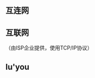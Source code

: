 

## 互连网
## 互联网  
（由ISP企业提供，使用TCP/IP协议）
## lu'you
<!--stackedit_data:
eyJoaXN0b3J5IjpbLTEyMjA5NjYzOCw0NDA5MDU2MTldfQ==
-->